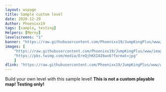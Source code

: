 ```yaml
---
layout: wspage
title: Sample custom level
date: 2020-12-29
Author: Phoenixx19
tags: [sample, testing]
Helpers: [Merny]
levelscreens: "1"
banner: "https://raw.githubusercontent.com/Phoenixx19/JumpKingPlus/www/images/1_banner.png"
images: [
    "https://raw.githubusercontent.com/Phoenixx19/JumpKingPlus/www/images/1_banner.png", 
    "https://pbs.twimg.com/media/EreQjhKXIAI6wv6?format=jpg"
    ]
dlink: "https://raw.githubusercontent.com/Phoenixx19/JumpKingPlus/www/workshop/files/SampleCustomLevel.zip"
---
```


Build your own level with this sample level! __This is not a custom playable map! Testing only!__